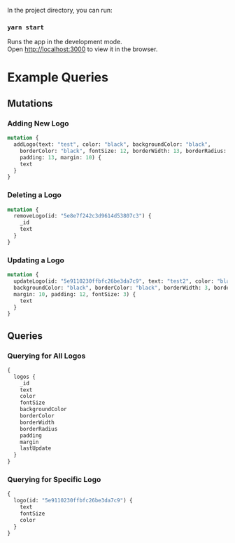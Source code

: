 
In the project directory, you can run:

### `yarn start`

Runs the app in the development mode.<br />
Open [http://localhost:3000](http://localhost:3000) to view it in the browser.

# Example Queries

## Mutations

### Adding New Logo

```graphql
mutation {
  addLogo(text: "test", color: "black", backgroundColor: "black", 
    borderColor: "black", fontSize: 12, borderWidth: 13, borderRadius: 3, 
    padding: 13, margin: 10) {
    text
  }
}
```

### Deleting a Logo

```graphql
mutation {
  removeLogo(id: "5e8e7f242c3d9614d53807c3") {
    _id
    text
  }
}
```

### Updating a Logo
```graphql
mutation {
  updateLogo(id: "5e9110230ffbfc26be3da7c9", text: "test2", color: "black",
  backgroundColor: "black", borderColor: "black", borderWidth: 3, borderRadius: 3,
  margin: 10, padding: 12, fontSize: 3) {
    text
  }
}
```

## Queries 

### Querying for All Logos

```graphql
{
  logos {
    _id
    text
    color
    fontSize
    backgroundColor
    borderColor
    borderWidth
    borderRadius
    padding
    margin
    lastUpdate
  }
}
```

### Querying for Specific Logo

```graphql
{
  logo(id: "5e9110230ffbfc26be3da7c9") {
    text
    fontSize
    color
  }
}
```

